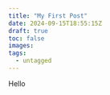 ```yaml
---
title: "My First Post"
date: 2024-09-15T18:55:15Z
draft: true
toc: false
images:
tags:
  - untagged
---
```


Hello
